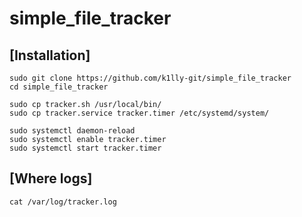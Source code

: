 # simple_file_tracker

## [Installation]
```
sudo git clone https://github.com/k1lly-git/simple_file_tracker
cd simple_file_tracker

sudo cp tracker.sh /usr/local/bin/
sudo cp tracker.service tracker.timer /etc/systemd/system/

sudo systemctl daemon-reload
sudo systemctl enable tracker.timer
sudo systemctl start tracker.timer
```

## [Where logs]
```
cat /var/log/tracker.log
```
